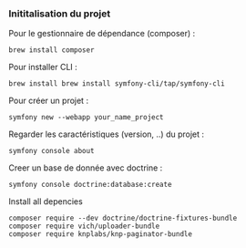 ### Inititalisation du projet 

Pour le gestionnaire de dépendance (composer) :
```
brew install composer
```
Pour installer CLI :
```
brew install brew install symfony-cli/tap/symfony-cli
```
Pour créer un projet :
```
symfony new --webapp your_name_project
```
Regarder les caractéristiques (version, ..) du projet :
```
symfony console about
```
Creer un base de donnée avec doctrine :
``` 
symfony console doctrine:database:create  
```

Install all depencies 
```
composer require --dev doctrine/doctrine-fixtures-bundle
composer require vich/uploader-bundle
composer require knplabs/knp-paginator-bundle
```
